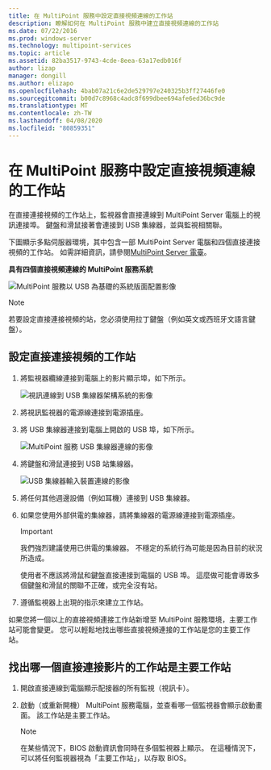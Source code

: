 ```yaml
---
title: 在 MultiPoint 服務中設定直接視頻連線的工作站
description: 瞭解如何在 MultiPoint 服務中建立直接視頻連線的工作站
ms.date: 07/22/2016
ms.prod: windows-server
ms.technology: multipoint-services
ms.topic: article
ms.assetid: 82ba3517-9743-4cde-8eea-63a17edb016f
author: lizap
manager: dongill
ms.author: elizapo
ms.openlocfilehash: 4bab07a21c6e2de529797e240325b3ff27446fe0
ms.sourcegitcommit: b00d7c8968c4adc8f699dbee694afe6ed36bc9de
ms.translationtype: MT
ms.contentlocale: zh-TW
ms.lasthandoff: 04/08/2020
ms.locfileid: "80859351"
---
```

# <a name="set-up-a-direct-video-connected-station-in-multipoint-services"></a>在 MultiPoint 服務中設定直接視頻連線的工作站
在直接連接視頻的工作站上，監視器會直接連線到 MultiPoint Server 電腦上的視訊連接埠。 鍵盤和滑鼠接著會連接到 USB 集線器，並與監視相關聯。  
  
下圖顯示多點伺服器環境，其中包含一部 MultiPoint Server 電腦和四個直接連接視頻的工作站。 如需詳細資訊，請參閱[MultiPoint Server 電臺](MultiPoint-services-Stations.md)。  
  
**具有四個直接視頻連線的 MultiPoint 服務系統**  
  
![MultiPoint 服務以 USB 為基礎的系統版面配置影像](./media/WMSMultiPointServerUSBSystemLayout.gif)  
  
> [!NOTE]  
> 若要設定直接連接視頻的站，您必須使用拉丁鍵盤（例如英文或西班牙文語言鍵盤）。  
  
## <a name="to-set-up-a-direct-video-connected-station"></a>設定直接連接視頻的工作站  
  
1.  將監視器纜線連接到電腦上的影片顯示埠，如下所示。  
  
    ![視訊連線到 USB 集線器架構系統的影像](./media/WMSVideoConnection.gif) 
  
2.  將視訊監視器的電源線連接到電源插座。  
  
3.  將 USB 集線器連接到電腦上開啟的 USB 埠，如下所示。  
  
    ![MultiPoint 服務 USB 集線器連線的影像](./media/WMSUSBHubConnection.gif)  
  
4.  將鍵盤和滑鼠連接到 USB 站集線器。  
  
    ![USB 集線器輸入裝置連線的影像](./media/WMSUSBDeviceConnection.gif)  
  
5.  將任何其他週邊設備（例如耳機）連接到 USB 集線器。  
  
6.  如果您使用外部供電的集線器，請將集線器的電源線連接到電源插座。  
  
    > [!IMPORTANT]  
    > 我們強烈建議使用已供電的集線器。 不穩定的系統行為可能是因為目前的狀況所造成。  
    >   
    > 使用者不應該將滑鼠和鍵盤直接連接到電腦的 USB 埠。 這麼做可能會導致多個鍵盤和滑鼠的關聯不正確，或完全沒有站。  
  
7.  遵循監視器上出現的指示來建立工作站。  
  
如果您將一個以上的直接視頻連接工作站新增至 MultiPoint 服務環境，主要工作站可能會變更。 您可以輕鬆地找出哪些直接視頻連接的工作站是您的主要工作站。  
  
## <a name="to-find-out-which-direct-video-connected-station-is-the-primary-station"></a>找出哪一個直接連接影片的工作站是主要工作站  
  
1.  開啟直接連線到電腦顯示配接器的所有監視（視訊卡）。  
  
2.  啟動（或重新開機） MultiPoint 服務電腦，並查看哪一個監視器會顯示啟動畫面。 該工作站是主要工作站。  
  
    > [!NOTE]  
    > 在某些情況下，BIOS 啟動資訊會同時在多個監視器上顯示。 在這種情況下，可以將任何監視器視為「主要工作站」，以存取 BIOS。